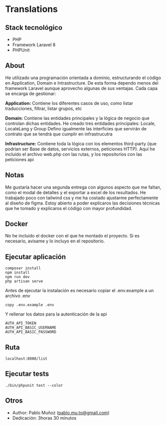 # Translations

## Stack tecnológico

- PHP
- Framework Laravel 8
- PHPUnit

## About

He utilizado una programación orientada a dominio, estructurando el código en Application, Domain e Intrastructure.
De esta forma dependo menos del framework Laravel aunque aprovecho algunas de sus ventajas.
Cada capa se encarga de gestionar:

**Application:**
Contiene los diferentes casos de uso, como listar traducciones, filtrar, listar grupos, etc

**Domain:**
Contiene las entidades principales y la lógica de negocio que controlan dichas entidades.
He creado tres entidades principales: Locale, LocaleLang y Group
Defino igualmente las interficies que servirán de contrato que se tendrá que cumplir en infrastrucutra

**Infrastructure:**
Contiene toda la lógica con los elementos third-party (que podrían ser Base de datos, servicios externos, peticiones HTTP).
Aquí he incluido el archivo web.php con las rutas, y los repositorios con las peticiones api


## Notas

Me gustaría hacer una segunda entrega con algunos aspecto que me faltan, como el modal de detalles y el exportar a excel de los resultados.
He trabajado poco con tailwind css y me ha costado ajustarme perfectamente al diseño de figma.
Estoy abierto a poder explicaros las decisiones técnicas que he tomado y explicaros el código con mayor profundidad.



## Docker

No he incluido el docker con el que he montado el proyecto.
Si es necesario, avisame y lo incluyo en el repositorio.

## Ejecutar aplicación

```
composer install
npm install
npm run dev
php artisan serve
```

Antes de ejecutar la instalación es necesario copiar el .env.example a un archivo .env

```
copy .env.example .env
```

Y rellenar los datos para la autenticación de la api 

```
AUTH_API_TOKEN
AUTH_API_BASIC_USERNAME
AUTH_API_BASIC_PASSWORD
```

## Ruta

```
localhost:8000/list
```

## Ejecutar tests

```
./bin/phpunit test --color
```

## Otros

- Author: Pablo Muñoz (pablo.mu.to@gmail.com)
- Dedicación: 3horas 30 minutos
